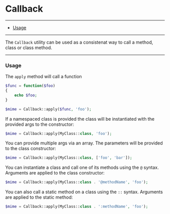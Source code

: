 # Callback

--------------------------------------------------------

- [Usage](#usage)

--------------------------------------------------------

The `Callback` utility can be used as a consistenat way to call a method, class or class method.

--------------------------------------------------------

### Usage

The `apply` method will call a function
```php
$func = function($foo)
{
	echo $foo;
}

$mime = Callback::apply($func, 'foo');
```

If a namespaced class is provided the class will be instantiated with the provided args to the constructor:
```php
$mime = Callback::apply(MyClass::class, 'foo');
```

You can provide multiple args via an array. The parameters will be provided to the class constructor:
```php
$mime = Callback::apply(MyClass::class, ['foo', 'bar']);
```

You can instantiate a class and call one of its methods using the `@` syntax. Arguments are applied to the class constructor:
```php
$mime = Callback::apply(MyClass::class . '@methodName', 'foo');
```

You can also call a static method on a class using the `::` syntax.  Arguments are applied to the static method:
```php
$mime = Callback::apply(MyClass::class . ':methodName', 'foo');
```